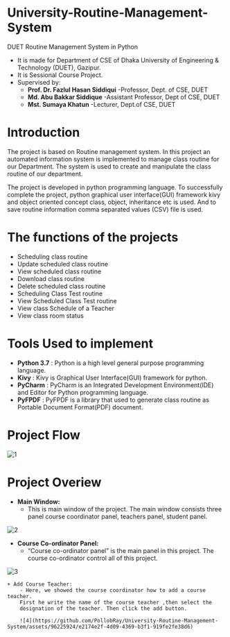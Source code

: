 # University-Routine-Management-System
DUET Routine Management System in Python

* It is made for Department of CSE of Dhaka University of Engineering & Technology (DUET), Gazipur.
* It is Sessional Course Project.
* Supervised by:
    - <b>Prof. Dr. Fazlul Hasan Siddiqui</b>
        -Professor, Dept. of CSE, DUET
    - <b>Md. Abu Bakkar Siddique</b>
        -Assistant Professor, Dept of CSE, DUET
    - <b>Mst. Sumaya Khatun</b>
        -Lecturer, Dept.of CSE, DUET


# Introduction
The project is based on Routine management system. In this project an automated information system is implemented to manage class routine for
our Department. The system is used to create and manipulate the class
routine of our department.

The project is developed in python programming language. To
successfully complete the project, python graphical user
interface(GUI) framework kivy and object oriented concept class, object,
inheritance etc is used. And to save routine information comma
separated values (CSV) file is used.


# The functions of the projects
* Scheduling class routine
* Update scheduled class routine
* View scheduled class routine
* Download class routine
* Delete scheduled class routine
* Scheduling Class Test routine
* View Scheduled Class Test routine
* View class Schedule of a Teacher
* View class room status


# Tools Used to implement
* <b>Python 3.7</b>
    : Python is a high level general purpose programming language.
* <b>Kivy</b>
    : Kivy is Graphical User Interface(GUI) framework for python.
* <b>PyCharm</b>
    : PyCharm is an Integrated Development Environment(IDE) and
Editor for Python programming language.
* <b>PyFPDF</b>
    : PyFPDF is a library that used to generate class routine as Portable Document Format(PDF) document.

# Project Flow
![1](https://github.com/PollobRay/University-Routine-Management-System/assets/96225924/5718c40c-df27-4413-a77e-ef43056acf52)


# Project Overiew
* <b>Main Window:</b>
  - This is main window of the project. The main window consists three
panel course coordinator panel, teachers panel, student panel.

![2](https://github.com/PollobRay/University-Routine-Management-System/assets/96225924/6f0c5a25-b73f-4897-a2d2-1c9ad3ef3199)

* <b>Course Co-ordinator Panel:</b>
  - “Course co-ordinator panel” is the main panel in this project. The
course co-ordinator control all of this project.

![3](https://github.com/PollobRay/University-Routine-Management-System/assets/96225924/ae7f956f-e1c4-4c89-95ef-889c76febf6f)

    + Add Course Teacher:
        - Here, we showed the course coordinator how to add a course teacher.
        First he write the name of the course teacher ,then select the
        designation of the teacher. Then click the add button.

        ![4](https://github.com/PollobRay/University-Routine-Management-System/assets/96225924/e2174e2f-4d09-4369-b3f1-919fe2fe38d6)





    
